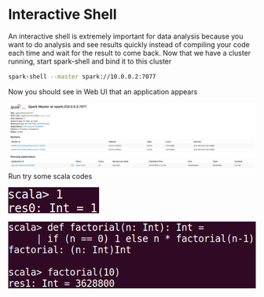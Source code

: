 # Interactive Shell

An interactive shell is extremely important for data analysis because you want to do analysis and see results quickly instead of compiling your code each time and wait for the result to come back. Now that we have a cluster running, start spark-shell and bind it to this cluster

```bash
spark-shell --master spark://10.0.0.2:7077
```

Now you should see in Web UI that an application appears

![](/assets/6.png)Run try some scala codes

![](/assets/4.png)

![](/assets/5.png)

